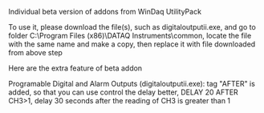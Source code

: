 Individual beta version of addons from WinDaq UtilityPack

To use it, please download the file(s), such as digitaloutputii.exe, and go to folder C:\Program Files (x86)\DATAQ Instruments\common, locate the file with the same name and make a copy, then replace it with file downloaded from above step

Here are the extra feature of beta addon

Programable Digital and Alarm Outputs (digitaloutputii.exe): tag "AFTER" is added, so that you can use control the delay better, DELAY 20 AFTER CH3>1, delay 30 seconds after the reading of CH3 is greater than 1
